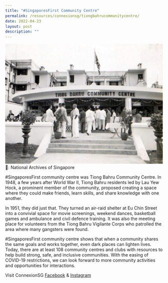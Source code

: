 ```yaml
---
title: "#SingaporesFirst Community Centre"
permalink: /resources/connexionsg/tiongbahrucommunitycentre/
date: 2022-04-23
layout: post
description: ""
---
```

![](/images/connexionsg/2022/Tiong%20Bahru%20Community%20Centre%20-%20NAS.jpg)
📸: National Archives of Singapore

#SingaporesFirst community centre was Tiong Bahru Community Centre. In 1948, a few years after World War II, Tiong Bahru residents led by Lau Yew Hock, a prominent member of the community, proposed creating a space where they could make friends, learn skills, and share knowledge with one another.

In 1951, they did just that. They turned an air-raid shelter at Eu Chin Street into a convivial space for movie screenings, weekend dances, basketball games and ambulance and civil defence training. It was also the meeting place for volunteers from the Tiong Bahru Vigilante Corps who patrolled the area where many gangsters were found.

#SingaporesFirst community centre shows that when a community shares the same goals and works together, even dark places can lighten lives. Today, there are at least 108 community centres and clubs with resources to help build strong, safe, and inclusive communities. With the easing of COVID-19 restrictions, we can look forward to more community activities and opportunities for interactions.


Visit ConnexionSG [Facebook](https://www.facebook.com/ConnexionSG) & [Instagram](https://www.instagram.com/connexionsg/)